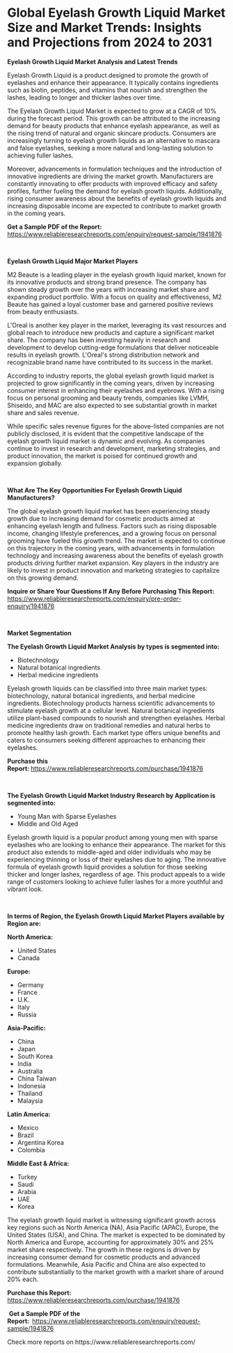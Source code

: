 <p><h1>Global Eyelash Growth Liquid Market Size and Market Trends: Insights and Projections from 2024 to 2031</h1></p><p><strong>Eyelash Growth Liquid Market Analysis and Latest Trends</strong></p>
<p><p>Eyelash Growth Liquid is a product designed to promote the growth of eyelashes and enhance their appearance. It typically contains ingredients such as biotin, peptides, and vitamins that nourish and strengthen the lashes, leading to longer and thicker lashes over time.</p><p>The Eyelash Growth Liquid Market is expected to grow at a CAGR of 10% during the forecast period. This growth can be attributed to the increasing demand for beauty products that enhance eyelash appearance, as well as the rising trend of natural and organic skincare products. Consumers are increasingly turning to eyelash growth liquids as an alternative to mascara and false eyelashes, seeking a more natural and long-lasting solution to achieving fuller lashes.</p><p>Moreover, advancements in formulation techniques and the introduction of innovative ingredients are driving the market growth. Manufacturers are constantly innovating to offer products with improved efficacy and safety profiles, further fueling the demand for eyelash growth liquids. Additionally, rising consumer awareness about the benefits of eyelash growth liquids and increasing disposable income are expected to contribute to market growth in the coming years.</p></p>
<p><strong>Get a Sample PDF of the Report:&nbsp;</strong> <a href="https://www.reliableresearchreports.com/enquiry/request-sample/1941876">https://www.reliableresearchreports.com/enquiry/request-sample/1941876</a></p>
<p>&nbsp;</p>
<p><strong>Eyelash Growth Liquid Major Market Players</strong></p>
<p><p>M2 Beaute is a leading player in the eyelash growth liquid market, known for its innovative products and strong brand presence. The company has shown steady growth over the years with increasing market share and expanding product portfolio. With a focus on quality and effectiveness, M2 Beaute has gained a loyal customer base and garnered positive reviews from beauty enthusiasts.</p><p>L'Oreal is another key player in the market, leveraging its vast resources and global reach to introduce new products and capture a significant market share. The company has been investing heavily in research and development to develop cutting-edge formulations that deliver noticeable results in eyelash growth. L'Oreal's strong distribution network and recognizable brand name have contributed to its success in the market.</p><p>According to industry reports, the global eyelash growth liquid market is projected to grow significantly in the coming years, driven by increasing consumer interest in enhancing their eyelashes and eyebrows. With a rising focus on personal grooming and beauty trends, companies like LVMH, Shiseido, and MAC are also expected to see substantial growth in market share and sales revenue.</p><p>While specific sales revenue figures for the above-listed companies are not publicly disclosed, it is evident that the competitive landscape of the eyelash growth liquid market is dynamic and evolving. As companies continue to invest in research and development, marketing strategies, and product innovation, the market is poised for continued growth and expansion globally.</p></p>
<p>&nbsp;</p>
<p><strong>What Are The Key Opportunities For Eyelash Growth Liquid Manufacturers?</strong></p>
<p><p>The global eyelash growth liquid market has been experiencing steady growth due to increasing demand for cosmetic products aimed at enhancing eyelash length and fullness. Factors such as rising disposable income, changing lifestyle preferences, and a growing focus on personal grooming have fueled this growth trend. The market is expected to continue on this trajectory in the coming years, with advancements in formulation technology and increasing awareness about the benefits of eyelash growth products driving further market expansion. Key players in the industry are likely to invest in product innovation and marketing strategies to capitalize on this growing demand.</p></p>
<p><strong>Inquire or Share Your Questions If Any Before Purchasing This Report:</strong> <a href="https://www.reliableresearchreports.com/enquiry/pre-order-enquiry/1941876">https://www.reliableresearchreports.com/enquiry/pre-order-enquiry/1941876</a></p>
<p>&nbsp;</p>
<p><strong>Market Segmentation</strong></p>
<p><strong>The Eyelash Growth Liquid Market Analysis by types is segmented into:</strong></p>
<p><ul><li>Biotechnology</li><li>Natural botanical ingredients</li><li>Herbal medicine ingredients</li></ul></p>
<p><p>Eyelash growth liquids can be classified into three main market types: biotechnology, natural botanical ingredients, and herbal medicine ingredients. Biotechnology products harness scientific advancements to stimulate eyelash growth at a cellular level. Natural botanical ingredients utilize plant-based compounds to nourish and strengthen eyelashes. Herbal medicine ingredients draw on traditional remedies and natural herbs to promote healthy lash growth. Each market type offers unique benefits and caters to consumers seeking different approaches to enhancing their eyelashes.</p></p>
<p><strong>Purchase this Report:&nbsp;</strong><a href="https://www.reliableresearchreports.com/purchase/1941876">https://www.reliableresearchreports.com/purchase/1941876</a></p>
<p>&nbsp;</p>
<p><strong>The Eyelash Growth Liquid Market Industry Research by Application is segmented into:</strong></p>
<p><ul><li>Young Man with Sparse Eyelashes</li><li>Middle and Old Aged</li></ul></p>
<p><p>Eyelash growth liquid is a popular product among young men with sparse eyelashes who are looking to enhance their appearance. The market for this product also extends to middle-aged and older individuals who may be experiencing thinning or loss of their eyelashes due to aging. The innovative formula of eyelash growth liquid provides a solution for those seeking thicker and longer lashes, regardless of age. This product appeals to a wide range of customers looking to achieve fuller lashes for a more youthful and vibrant look.</p></p>
<p>&nbsp;</p>
<p><strong>In terms of Region, the Eyelash Growth Liquid Market Players available by Region are:</strong></p>
<p>
    <p> <strong> North America: </strong>
        <ul>
            <li>United States</li>
            <li>Canada</li>
        </ul>
        </p> 
    <p> <strong> Europe: </strong>
        <ul>
            <li>Germany</li>
            <li>France</li>
            <li>U.K.</li>
            <li>Italy</li>
            <li>Russia</li>
        </ul>
        </p> 
    <p> <strong> Asia-Pacific: </strong>
        <ul>
            <li>China</li>
            <li>Japan</li>
            <li>South Korea</li>
            <li>India</li>
            <li>Australia</li>
            <li>China Taiwan</li>
            <li>Indonesia</li>
            <li>Thailand</li>
            <li>Malaysia</li>
        </ul>
        </p> 
    <p> <strong> Latin America: </strong>
        <ul>
            <li>Mexico</li>
            <li>Brazil</li>
            <li>Argentina Korea</li>
            <li>Colombia</li>
        </ul>
        </p> 
    <p> <strong> Middle East & Africa: </strong>
        <ul>
            <li>Turkey</li>
            <li>Saudi</li>
            <li>Arabia</li>
            <li>UAE</li>
            <li>Korea</li>
        </ul>
    </p>
    </p>
<p><p>The eyelash growth liquid market is witnessing significant growth across key regions such as North America (NA), Asia Pacific (APAC), Europe, the United States (USA), and China. The market is expected to be dominated by North America and Europe, accounting for approximately 30% and 25% market share respectively. The growth in these regions is driven by increasing consumer demand for cosmetic products and advanced formulations. Meanwhile, Asia Pacific and China are also expected to contribute substantially to the market growth with a market share of around 20% each.</p></p>
<p><strong>Purchase this Report: </strong><a href="https://www.reliableresearchreports.com/purchase/1941876">https://www.reliableresearchreports.com/purchase/1941876</a></p>
<p>&nbsp;<strong>Get a Sample PDF of the Report:&nbsp;&nbsp;</strong><a href="https://www.reliableresearchreports.com/enquiry/request-sample/1941876">https://www.reliableresearchreports.com/enquiry/request-sample/1941876</a></p>
<p><strong></strong></p>
<p>Check more reports on https://www.reliableresearchreports.com/</p>